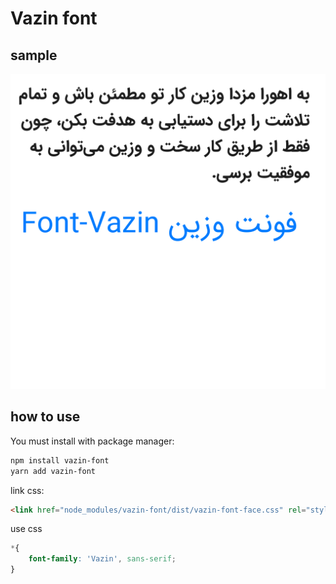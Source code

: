 # Vazin font

## sample

[![vazin sample](./sample.png)](https://github.com/vazin-team/vazin-font)

## how to use
You must install with package manager:

```bash
npm install vazin-font
yarn add vazin-font
```

link css:
```html
<link href="node_modules/vazin-font/dist/vazin-font-face.css" rel="stylesheet" type="text/css" />
```

use css
```css
*{
    font-family: 'Vazin', sans-serif;
}
```